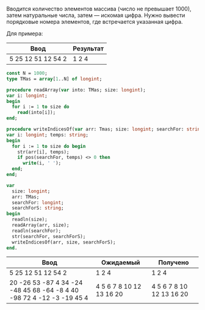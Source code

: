 Вводится количество элементов массива (число не превышает 1000), затем натуральные числа, затем — искомая цифра. Нужно
вывести порядковые номера элементов, где встречается указанная цифра.

Для примера:

| Ввод               | Результат |
|--------------------|-----------|
| 5 25 12 51 12 54 2 | 1 2 4     |

```pascal
const N = 1000;
type TMas = array[1..N] of longint;

procedure readArray(var into: TMas; size: longint); 
var i: longint; 
begin
  for i := 1 to size do
    read(into[i]);
end;

procedure writeIndicesOf(var arr: Tmas; size: longint; searchFor: string);
var i: longint; temps: string;
begin
  for i := 1 to size do begin
    str(arr[i], temps);
    if pos(searchFor, temps) <> 0 then 
      write(i, ' ');
  end;
end;

var 
  size: longint;
  arr: TMas;
  searchFor: longint;
  searchForS: string;
begin
  readln(size);
  readArray(arr, size);
  readln(searchFor);
  str(searchFor, searchForS);
  writeIndicesOf(arr, size, searchForS);
end.
```

| Ввод                                                                  | Ожидаемый                | Получено                 |
|-----------------------------------------------------------------------|--------------------------|--------------------------|
| 5 25 12 51 12 54 2                                                    | 1 2 4                    | 1 2 4                    |
| 20 -26 53 -87 4 34 -24 -48 45 68 -64 -8 4 40 -98 72 4 -12 -3 -19 45 4 | 4 5 6 7 8 10 12 13 16 20 | 4 5 6 7 8 10 12 13 16 20 |
